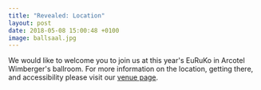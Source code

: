 ```yaml
---
title: "Revealed: Location"
layout: post
date: 2018-05-08 15:00:48 +0100
image: ballsaal.jpg
---
```


We would like to welcome you to join us at this year's EuRuKo in Arcotel Wimberger's
ballroom. For more information on the location, getting there, and accessibility please
visit our [venue page](/venue).